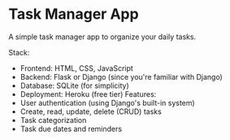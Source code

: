 # Task Manager App
A simple task manager app to organize your daily tasks.

Stack:
* Frontend: HTML, CSS, JavaScript
* Backend: Flask or Django (since you're familiar with Django)
* Database: SQLite (for simplicity)
* Deployment: Heroku (free tier)
Features:
* User authentication (using Django's built-in system)
* Create, read, update, delete (CRUD) tasks
* Task categorization
* Task due dates and reminders
